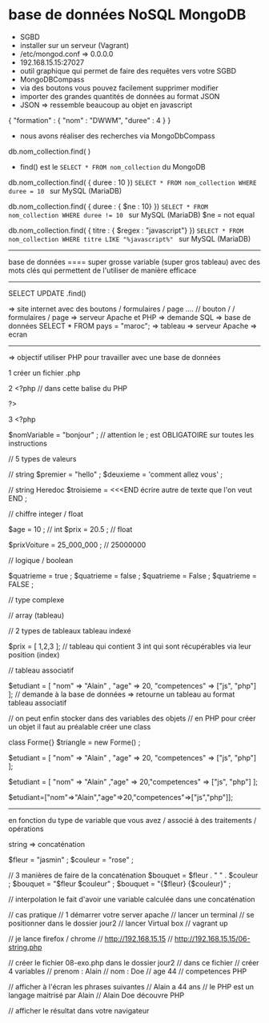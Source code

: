 # base de données NoSQL MongoDB

- SGBD 
- installer sur un serveur (Vagrant)
- /etc/mongod.conf => 0.0.0.0
- 192.168.15.15:27027
- outil graphique qui permet de faire des requêtes vers votre SGBD
- MongoDBCompass
- via des boutons vous pouvez facilement supprimer modifier 
- importer des grandes quantités de données au format JSON 
- JSON => ressemble beaucoup au objet en javascript 

{
    "formation" : {
        "nom" : "DWWM",
        "duree" : 4
    }
}

- nous avons réaliser des recherches via MongoDbCompass

db.nom_collection.find( )
- find() est le `SELECT * FROM nom_collection` du MongoDB 

db.nom_collection.find( { duree : 10 })
`SELECT * FROM nom_collection WHERE duree = 10 ` sur MySQL (MariaDB) 

db.nom_collection.find( { duree : { $ne : 10} })
`SELECT * FROM nom_collection WHERE duree != 10 ` sur MySQL (MariaDB) 
$ne = not equal

db.nom_collection.find( { titre : { $regex : "javascript"} })
`SELECT * FROM nom_collection WHERE titre LIKE "%javascript%" ` sur MySQL (MariaDB) 


----

base de données ==== super grosse variable (super gros tableau) avec des mots clés qui permettent de l'utiliser de manière efficace

----

SELECT 
UPDATE
.find()

=> site internet avec des boutons / formulaires / page .... 
// bouton / / formulaires / page => serveur Apache et PHP => demande SQL  =>  base de données
SELECT * FROM pays = "maroc"; => tableau => serveur Apache => ecran 

----

=> objectif utiliser PHP pour travailler avec une base de données 

1 créer un fichier .php 

2 <?php
// dans cette balise du PHP 

 ?>

3 <?php 

$nomVariable = "bonjour" ; // attention le ; est OBLIGATOIRE sur toutes les instructions 

// 5 types de valeurs 

// string 
$premier = "hello" ;
$deuxieme = 'comment allez vous' ; 

// string Heredoc
$troisieme = <<<END
écrire 
autre 
de texte que l'on veut 
END ;

// chiffre integer / float

$age = 10 ; // int
$prix = 20.5 ; // float 

$prixVoiture = 25_000_000 ; // 25000000

// logique / boolean

$quatrieme = true ;
$quatrieme = false ;
$quatrieme = False ;
$quatrieme = FALSE ;

// type complexe 

// array (tableau)

// 2 types de tableaux tableau indexé

$prix = [ 1,2,3 ]; // tableau qui contient 3 int qui sont récupérables via leur position (index)

// tableau associatif 

$etudiant = [ 
      "nom" => "Alain" ,
      "age" => 20,
      "competences" => ["js", "php"] 
];
// demande à la base de données => retourne un tableau au format tableau associatif

// on peut enfin stocker dans des variables des objets 
// en PHP pour créer un objet il faut au préalable créer une class 

class Forme{}
$triangle = new Forme() ; 

$etudiant = [ 
      "nom" => "Alain" ,
      "age" => 20,
      "competences" => ["js", "php"] 
];

$etudiant = [ "nom" => "Alain" ,"age" => 20,"competences" => ["js", "php"] ];

$etudiant=["nom"=>"Alain","age"=>20,"competences"=>["js","php"]];

---

en fonction du type de variable que vous avez / associé à des traitements / opérations

string => concaténation 

$fleur = "jasmin" ;
$couleur = "rose" ; 

// 3 manières de faire de la concaténation
$bouquet = $fleur . " " . $couleur ; 
$bouquet = "$fleur $couleur" ; 
$bouquet = "{$fleur} {$couleur}" ; 

// interpolation le fait d'avoir une variable calculée dans une concaténation

// cas pratique 
// 1 démarrer votre server apache 
// lancer un terminal
// se positionner dans le dossier jour2
// lancer Virtual box
// vagrant up

// je lance firefox / chrome
// http://192.168.15.15
// http://192.168.15.15/06-string.php

// créer le fichier 08-exo.php dans le dossier jour2
// dans ce fichier 
// créer 4 variables 
// prenom : Alain
// nom  : Doe
// age  44
// competences PHP

// afficher à l'écran les phrases suivantes
// Alain a 44 ans
// le PHP est un langage maitrisé par Alain
// Alain Doe découvre PHP

// afficher le résultat dans votre navigateur